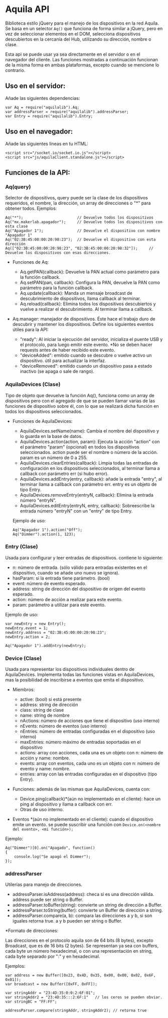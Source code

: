 # Aquila API

Biblioteca estilo jQuery para el manejo de los dispositivos en la red Aquila.
Se basa en un selector `Aq()` que funciona de forma similar a jQuery, pero en vez de seleccionar elementos en el DOM, selecciona dispositivos descubiertos en la cercanía del Hub, utilizando su dirección, nombre o clase.

Esta api se puede usar ya sea directamente en el servidor o en el navegador del cliente. Las funciones mostradas a continuación funcionan de la misma forma en ambas plataformas, excepto cuando se mencione lo contrario.

## Uso en el servidor:

Añade las siguientes dependencias:
```
var Aq = require("aquilalib").Aq;
var addressParser = require("aquilalib").addressParser;
var Entry = require("aquilalib").Entry;
```

## Uso en el navegador:

Añade las siguientes líneas en tu HTML:
```
<script src="/socket.io/socket.io.js"></script>
<script src="js/aquilaClient.standalone.js"></script>
```

## Funciones de la API:

### Aq(query)
Selector de dispositivos, query puede ser la clase de los dispositivos requeridos, el nombre, la dirección, un array de direcciones o "*" para obtener todos. Ejemplos:
```
Aq("*");						// Devuelve todos los dispositivos
Aq("mx.makerlab.apagador");		// Devuelve todos los dispositivos con esta clase
Aq("Apagador 1");				// Devuelve el dispositivo con nombre "Apagador 1" 
Aq("02:3B:45:00:00:20:98:23");	// Devuelve el dispositivo con esta dirección
Aq(["02:3B:45:00:00:20:98:23", "02:3B:45:00:00:20:98:32"]);		// Devuelve los dispositivos con esas direcciones.
```

- Funciones de Aq:
	- Aq.getPAN(callback): Devuelve la PAN actual como parámetro para la función callback.
	- Aq.setPAN(pan, callback): Configura la PAN, devuelve la PAN como parámetro para la función callback.
	- Aq.update(callback): Manda un mensaje broadcast de descubrimiento de dispositivos, llama callback al terminar.
	- Aq.reload(callback): Elimina todos los dispositivos descubiertos y vuelve a realizar el descubrimiento. Al terminar llama a callback.

- Aq.manager: manejador de dispositivos. Éste hace el trabajo duro de descubrir y mantener los dispositivos. Define los siguientes eventos útiles para la API:
	- "ready": Al iniciar la ejecución del servidor, inicializa el puente USB y el protocolo, para luego emitir este evento. *No se deben hacer requests antes de haber recibido este evento.
	- "deviceAdded": emitido cuando se descubre o vuelve activo un dispositivo. útil para actualizar la interfaz.
	- "deviceRemoved": emitido cuando un dispositivo pasa a estado inactivo (se apaga o sale de rango).

### AquilaDevices (Clase)
Tipo de objeto que devuelve la función Aq(), funciona como un array de dispositivos pero con el agregado de que se pueden llamar varias de las funciones de dispositivo sobre él, con lo que se realizará dicha función en todos los dispositivos seleccionados.

- Funciones de AquilaDevices:
	- AquilaDevices.setName(name): Cambia el nombre del dispositivo y lo guarda en la base de datos.
	- AquilaDevices.action(action, param): Ejecuta la acción "action" con el parámetro "param" (opcional) en todos los dispositivos seleccionados. action puede ser el nombre o número de la acción. param es un número de 0 a 255.
	- AquilaDevices.clearEntries(callback): Limpia todas las entradas de configuración en los dispositivos seleccionados, al terminar llama a callback con parámetro err (si hubo error).
	- AquilaDevices.addEntry(entry, callback): añade la entrada "entry", al terminar llama a callback con parámetro err. entry es un objeto de tipo Entry.
	- AquilaDevices.removeEntry(entryN, callback): Elimina la entrada número "entryN".
	- AquilaDevices.editEntry(entryN, entry, callback): Sobreescribe la entrada número "entryN" con un "entry" de tipo Entry.

	Ejemplo de uso:
	```
	Aq("Apagador 1").action("Off");
	Aq("Dimmer").action(1, 123);
	```

### Entry (Clase)
Usada para configurar y leer entradas de dispositivos. contiene lo siguiente:
- n: número de entrada. (sólo válido para entradas existentes en el dispositivo, cuando se añade uno nuevo se ignora).
- hasParam: si la entrada tiene parámetro. (bool)
- event: número de evento esperado.
- address: string de dirección del dispositivo de origen del evento esperado.
- action: número de acción a realizar para este evento.
- param: parámetro a utilizar para este evento.

Ejemplo de uso:

```
var newEntry = new Entry();
newEntry.event = 1;
newEntry.address = "02:3B:45:00:00:20:98:23";
newEntry.action = 2;

Aq("Apagador 1").addEntry(newEntry);
```

### Device (Clase)
Usada para representar los dispositivos individuales dentro de AquilaDevices. Implementa todas las funciones vistas en AquilaDevices, mas la posibilidad de inscribirse a eventos que emita el dispositivo.

- Miembros:
	- active: (bool) si está presente
	- address: string de dirección
	- class: string de clase
	- name: string de nombre
	- nActions: número de acciones que tiene el dispositivo (uso interno)
	- nEvents: número de eventos (uso interno)
	- nEntries: número de entradas configuradas en el dispositivo (uso interno)
	- maxEntries: número máximo de entradas soportadas en el dispositivo
	- actions: array con acciones, cada una es un objeto con n: número de acción y name: nombre.
	- events: array con eventos, cada uno es un objeto con n: número de evento y name: nombre.
	- entries: array con las entradas configuradas en el dispositivo (tipo Entry).
- Funciones: además de las mismas que AquilaDevices, cuenta con:
	- Device.ping(callback)*(aún no implementado en el cliente): hace un ping al dispositivo y llama a callback con err.
	- Otras de uso interno.

- Eventos *(aún no implementado en el cliente): cuando el dispositivo emite un evento. se puede suscribir una función con `Device.on(<nombre del evento>, <mi función>);`

Ejemplo:

```
Aq("Dimmer")[0].on("Apagado", function()
{
	console.log("Se apagó el Dimmer");
});
```

### addressParser
Utilerías para manejo de direcciones.
- addressParser.isAddress(address): checa si es una dirección válida. address puede ser string o Buffer.
- addressParser.toBuffer(string): convierte un string de dirección a Buffer.
- addressParser.toString(buffer): convierte un Buffer de dirección a string.
- addressParser.compare(a, b): compara las direcciones a y b, si son iguales retorna true. a y b pueden ser string o Buffer.

*Formato de direcciones:

Las direcciones en el protocolo aquila son de 64 bits (8 bytes), excepto Broadcast, que es de 16 bits (2 bytes).
Se representan ya sea con buffers, cada byte un número hexadecimal, o con una representación en string, cada byte separado por ":" y en hexadecimal.

Ejemplos:
```
var address = new Buffer([0x23, 0x4D, 0x35, 0x00, 0x00, 0x02, 0x6F, 0x01]);
var broadcast = new Buffer([0xFF, 0xFF]);

var stringAddr = "23:4D:35:0:0:2:6F:01";
var stringAddr2 = "23:4D:35:::2:6F:1"	// los ceros se pueden obviar.
var stringBC = "FF:FF";

addressParser.compare(stringAddr, stringAddr2);	// retorna true
```
